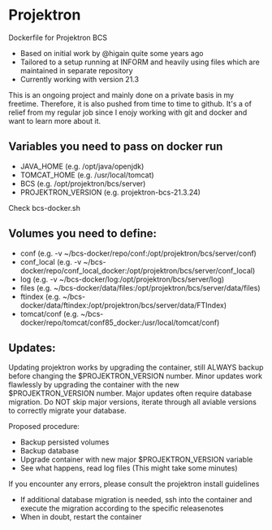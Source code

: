 # Projektron
Dockerfile for Projektron BCS
- Based on initial work by @higain quite some years ago
- Tailored to a setup running at INFORM and heavily using files which are maintained in separate repository
- Currently working with version 21.3

This is an ongoing project and mainly done on a private basis in my freetime. Therefore, it is also pushed from time to time to github. It's a of relief from my regular job since I enojy working with git and docker and want to learn more about it.

## Variables you need to pass on docker run
- JAVA_HOME (e.g. /opt/java/openjdk)
- TOMCAT_HOME (e.g. /usr/local/tomcat)
- BCS (e.g. /opt/projektron/bcs/server)
- PROJEKTRON_VERSION (e.g. projektron-bcs-21.3.24)

Check bcs-docker.sh

## Volumes you need to define:
- conf (e.g. -v ~/bcs-docker/repo/conf:/opt/projektron/bcs/server/conf)
- conf_local (e.g. -v ~/bcs-docker/repo/conf_local_docker:/opt/projektron/bcs/server/conf_local)
- log (e.g. -v ~/bcs-docker/log:/opt/projektron/bcs/server/log)
- files (e.g. ~/bcs-docker/data/files:/opt/projektron/bcs/server/data/files)
- ftindex (e.g. ~/bcs-docker/data/ftindex:/opt/projektron/bcs/server/data/FTIndex)
- tomcat/conf (e.g. ~/bcs-docker/repo/tomcat/conf85_docker:/usr/local/tomcat/conf)

## Updates:
Updating projektron works by upgrading the container, still ALWAYS backup before changing the $PROJEKTRON_VERSION number.
Minor updates work flawlessly by upgrading the container with the new $PROJEKTRON_VERSION number.
Major updates often require database migration. Do NOT skip major versions, iterate through all aviable versions to correctly migrate your database.

Proposed procedure:
- Backup persisted volumes
- Backup database
- Upgrade container with new major $PROJEKTRON_VERSION variable
- See what happens, read log files (This might take some minutes)

If you encounter any errors, please consult the projektron install guidelines
- If additional database migration is needed, ssh into the container and execute the migration according to the specific releasenotes
- When in doubt, restart the container

